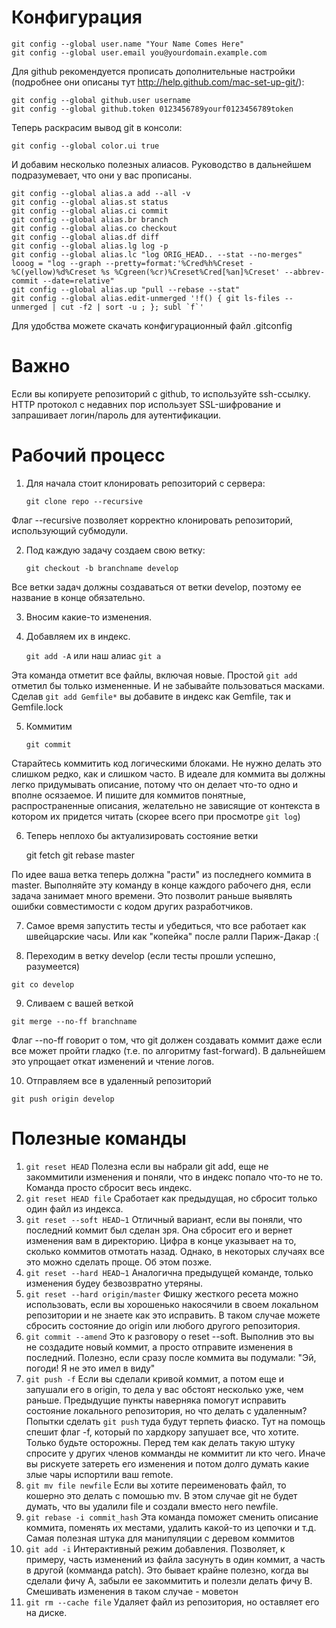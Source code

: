 Конфигурация
============

    git config --global user.name "Your Name Comes Here"
    git config --global user.email you@yourdomain.example.com

Для github рекомендуется прописать дополнительные настройки (подробнее они описаны тут http://help.github.com/mac-set-up-git/):

    git config --global github.user username
    git config --global github.token 0123456789yourf0123456789token

Теперь раскрасим вывод git в консоли:

    git config --global color.ui true

И добавим несколько полезных алиасов. Руководство в дальнейшем подразумевает, что они у вас прописаны.

    git config --global alias.a add --all -v
    git config --global alias.st status
    git config --global alias.ci commit
    git config --global alias.br branch
    git config --global alias.co checkout
    git config --global alias.df diff
    git config --global alias.lg log -p
    git config --global alias.lc "log ORIG_HEAD.. --stat --no-merges"
    looog = "log --graph --pretty=format:'%Cred%h%Creset -%C(yellow)%d%Creset %s %Cgreen(%cr)%Creset%Cred[%an]%Creset' --abbrev-commit --date=relative"
    git config --global alias.up "pull --rebase --stat"
    git config --global alias.edit-unmerged '!f() { git ls-files --unmerged | cut -f2 | sort -u ; }; subl `f`'

Для удобства можете скачать конфигурационный файл .gitconfig

Важно
=====

Если вы копируете репозиторий с github, то используйте ssh-ссылку. HTTP протокол с недавних пор использует SSL-шифрование и запрашивает логин/пароль для аутентификации.

Рабочий процесс
===============

1. Для начала стоит клонировать репозиторий с сервера:

    `git clone repo --recursive`

  Флаг --recursive позволяет корректно клонировать репозиторий, использующий субмодули.

2. Под каждую задачу создаем свою ветку:

    `git checkout -b branchname develop`

  Все ветки задач должны создаваться от ветки develop, поэтому ее название в конце обязательно.

3. Вносим какие-то изменения.

4. Добавляем их в индекс.

    `git add -A` или наш алиас `git a`

  Эта команда отметит все файлы, включая новые. Простой `git add` отметил бы только измененные. И не забывайте пользоваться масками. Сделав `git add Gemfile*` вы добавите в индекс как Gemfile, так и Gemfile.lock

5. Коммитим

    `git commit`

  Старайтесь коммитить код логическими блоками. Не нужно делать это слишком редко, как и слишком часто. В идеале для коммита вы должны легко придумывать описание, потому что он делает что-то одно и вполне осязаемое. И пишите для коммитов понятные, распространенные описания, желательно не зависящие от контекста в котором их придется читать (скорее всего при просмотре `git log`)

6. Теперь неплохо бы актуализировать состояние ветки

    git fetch
    git rebase master

  По идее ваша ветка теперь должна "расти" из последнего коммита в master. Выполняйте эту команду в конце каждого рабочего дня, если задача занимает много времени. Это позволит раньше выявлять ошибки совместимости с кодом других разработчиков.

7. Самое время запустить тесты и убедиться, что все работает как швейцарские часы. Или как "копейка" после ралли Париж-Дакар :(

8. Переходим в ветку develop (если тесты прошли успешно, разумеется)

  `git co develop`

9. Сливаем с вашей веткой

  `git merge --no-ff branchname`

  Флаг --no-ff говорит о том, что git должен создавать коммит даже если все может пройти гладко (т.е. по алгоритму fast-forward). В дальнейшем это упрощает откат изменений и чтение логов.

10. Отправляем все в удаленный репозиторий

  `git push origin develop`

Полезные команды
================

1. `git reset HEAD`
  Полезна если вы набрали git add, еще не закоммитили изменения и поняли, что в индекс попало что-то не то. Команда просто сбросит весь индекс.
2. `git reset HEAD file`
  Сработает как предыдущая, но сбросит только один файл из индекса.
3. `git reset --soft HEAD~1`
  Отличный вариант, если вы поняли, что последний коммит был сделан зря. Она сбросит его и вернет изменения вам в директорию. Цифра в конце указывает на то, сколько коммитов отмотать назад. Однако, в некоторых случаях все это можно сделать проще. Об этом позже.
4. `git reset --hard HEAD~1`
  Аналогична предыдущей команде, только изменения будеу безвозвратно утеряны.
5. `git reset --hard origin/master`
  Фишку жесткого ресета можно использовать, если вы хорошенько накосячили в своем локальном репозитории и не знаете как это исправить. В таком случае можете сбросить состояние до origin или любого другого репозитория.
6. `git commit --amend`
  Это к разговору о reset --soft. Выполнив это вы не создадите новый коммит, а просто отправите изменения в последний. Полезно, если сразу после коммита вы подумали: "Эй, погоди! Я не это имел в виду"
7. `git push -f`
  Если вы сделали кривой коммит, а потом еще и запушали его в origin, то дела у вас обстоят несколько уже, чем раньше. Предыдущие пункты наверняка помогут исправить состояние локального репозитория, но что делать с удаленным? Попытки сделать `git push` туда будут терпеть фиаско. Тут на помощь спешит флаг -f, который по хардкору запушает все, что хотите. Только будьте осторожны. Перед тем как делать такую штуку спросите у других членов комманды не коммитит ли кто чего. Иначе вы рискуете затереть его изменения и потом долго думать какие злые чары испортили ваш remote.
8. `git mv file newfile`
  Если вы хотите переименовать файл, то кошерно это делать с помошью mv. В этом случае git не будет думать, что вы удалили file и создали вместо него newfile.
9. `git rebase -i commit_hash`
  Эта команда поможет сменить описание коммита, поменять их местами, удалить какой-то из цепочки и т.д. Самая полезная штука для манипуляции с деревом коммитов
10. `git add -i`
  Интерактивный режим добавления. Позволяет, к примеру, часть изменений из файла засунуть в один коммит, а часть в другой (комманда patch). Это бывает крайне полезно, когда вы сделали фичу A, забыли ее закоммитить и полезли делать фичу B. Смешивать изменения в таком случае - моветон
11. `git rm --cache file`
  Удаляет файл из репозитория, но оставляет его на диске.